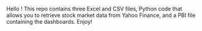Hello ! 
This repo contains three Excel and CSV files, Python code that allows you to retrieve stock market data from Yahoo Finance, and a PBI file containing the dashboards. 
Enjoy!
